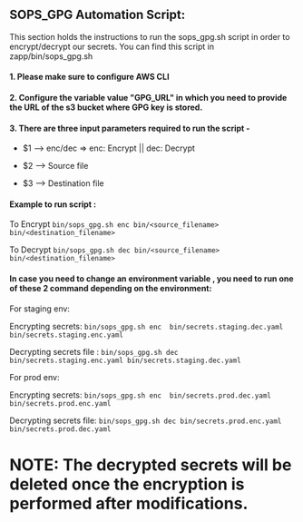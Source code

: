 
## SOPS_GPG Automation Script: 

This section holds the instructions to run the sops_gpg.sh script in order to encrypt/decrypt our secrets. You can find this script in zapp/bin/sops_gpg.sh 

#### 1. Please make sure to configure AWS CLI
#### 2. Configure the variable value "GPG_URL" in which you need to provide the URL of the s3 bucket where GPG key is stored.
#### 3. There are three input parameters required to run the script -

* $1 --> enc/dec => enc: Encrypt || dec: Decrypt

* $2 --> Source file

* $3 --> Destination file

#### Example to run script :

To Encrypt ```bin/sops_gpg.sh enc bin/<source_filename> bin/<destination_filename>```  </br> 

To Decrypt ```bin/sops_gpg.sh dec bin/<source_filename> bin/<destination_filename>```

#### In case you need to change an environment  variable , you need to run one of these 2 command depending on the environment: 


For staging env: </br>

Encrypting secrets: ```bin/sops_gpg.sh enc  bin/secrets.staging.dec.yaml bin/secrets.staging.enc.yaml``` </br> 

Decrypting secrets file : ```bin/sops_gpg.sh dec bin/secrets.staging.enc.yaml bin/secrets.staging.dec.yaml```


For prod env: 

Encrypting secrets: ```bin/sops_gpg.sh enc  bin/secrets.prod.dec.yaml bin/secrets.prod.enc.yaml``` </br> 

Decrypting secrets file: ```bin/sops_gpg.sh dec bin/secrets.prod.enc.yaml bin/secrets.prod.dec.yaml```

# NOTE: The decrypted secrets will be deleted once the encryption is performed after modifications.
